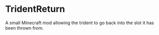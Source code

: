 # TridentReturn
A small Minecraft mod allowing the trident to go back into the slot it has been thrown from.
